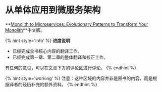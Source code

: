 # 从单体应用到微服务架构

**[Monolith to Microservices: Evolutionary Patterns to Transform Your Monolith](https://www.amazon.com/Monolith-Microservices-Evolutionary-Patterns-Transform/dp/1492047848)**中文版。

{% hint style='info' %}
**进度说明**

* 已经完成全书核心内容的翻译工作。
* 已经完成第一章、第二章的整体翻译和校正工作。

有任何的意见，可以在文章下方的评论区进行评论。
{% endhint %}

{% hint style='working' %}
注意：这种区域的内容并非是原书的内容，而是根据译者的经历补充的额外资料。
{% endhint %}


